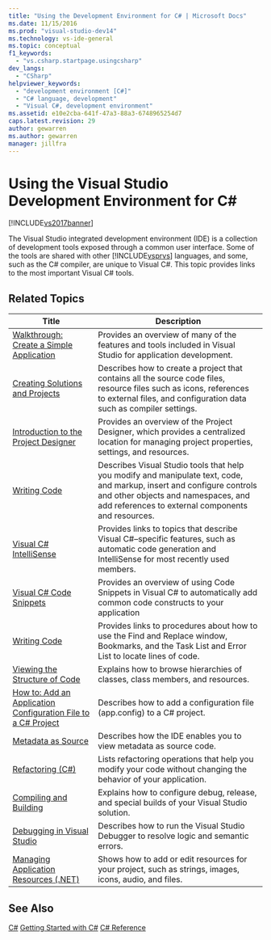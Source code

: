 ```yaml
---
title: "Using the Development Environment for C# | Microsoft Docs"
ms.date: 11/15/2016
ms.prod: "visual-studio-dev14"
ms.technology: vs-ide-general
ms.topic: conceptual
f1_keywords:
  - "vs.csharp.startpage.usingcsharp"
dev_langs:
  - "CSharp"
helpviewer_keywords:
  - "development environment [C#]"
  - "C# language, development"
  - "Visual C#, development environment"
ms.assetid: e10e2cba-641f-47a3-88a3-6748965254d7
caps.latest.revision: 29
author: gewarren
ms.author: gewarren
manager: jillfra
---
```

# Using the Visual Studio Development Environment for C# #
[!INCLUDE[vs2017banner](../includes/vs2017banner.md)]

The Visual Studio integrated development environment (IDE) is a collection of development tools exposed through a common user interface. Some of the tools are shared with other [!INCLUDE[vsprvs](../includes/vsprvs-md.md)] languages, and some, such as the C# compiler, are unique to Visual C#. This topic provides links to the most important Visual C# tools.

## Related Topics

|Title|Description|
|-----------|-----------------|
|[Walkthrough: Create a Simple Application](../ide/walkthrough-create-a-simple-application-with-visual-csharp-or-visual-basic.md)|Provides an overview of many of the features and tools included in Visual Studio for application development.|
|[Creating Solutions and Projects](../ide/creating-solutions-and-projects.md)|Describes how to create a project that contains all the source code files, resource files such as icons, references to external files, and configuration data such as compiler settings.|
|[Introduction to the Project Designer](http://msdn.microsoft.com/898dd854-c98d-430c-ba1b-a913ce3c73d7)|Provides an overview of the Project Designer, which provides a centralized location for managing project properties, settings, and resources.|
|[Writing Code](../ide/writing-code-in-the-code-and-text-editor.md)|Describes Visual Studio tools that help you modify and manipulate text, code, and markup, insert and configure controls and other objects and namespaces, and add references to external components and resources.|
|[Visual C# IntelliSense](../ide/visual-csharp-intellisense.md)|Provides links to topics that describe Visual C#–specific features, such as automatic code generation and IntelliSense for most recently used members.|
|[Visual C# Code Snippets](../ide/visual-csharp-code-snippets.md)|Provides an overview of using Code Snippets in Visual C# to automatically add common code constructs to your application|
|[Writing Code](../ide/writing-code-in-the-code-and-text-editor.md)|Provides links to procedures about how to use the Find and Replace window, Bookmarks, and the Task List and Error List to locate lines of code.|
|[Viewing the Structure of Code](../ide/viewing-the-structure-of-code.md)|Explains how to browse hierarchies of classes, class members, and resources.|
|[How to: Add an Application Configuration File to a C# Project](../csharp-ide/how-to-add-an-application-configuration-file-to-a-csharp-project.md)|Describes how to add a configuration file (app.config) to a C# project.|
|[Metadata as Source](../csharp-ide/metadata-as-source.md)|Describes how the IDE enables you to view metadata as source code.|
|[Refactoring (C#)](../csharp-ide/refactoring-csharp.md)|Lists refactoring operations that help you modify your code without changing the behavior of your application.|
|[Compiling and Building](../ide/compiling-and-building-in-visual-studio.md)|Explains how to configure debug, release, and special builds of your Visual Studio solution.|
|[Debugging in Visual Studio](../debugger/debugging-in-visual-studio.md)|Describes how to run the Visual Studio Debugger to resolve logic and semantic errors.|
|[Managing Application Resources (.NET)](../ide/managing-application-resources-dotnet.md)|Shows how to add or edit resources for your project, such as strings, images, icons, audio, and files.|

## See Also
 [C#](http://msdn.microsoft.com/library/7f4f8103-7068-4f1d-92c7-3c4519b6edbc)
 [Getting Started with C#](http://msdn.microsoft.com/library/d6ec050f-3956-4737-8030-a4fa3521d29f)
 [C# Reference](http://msdn.microsoft.com/library/06de3167-c16c-4e1a-b3c5-c27841d4569a)